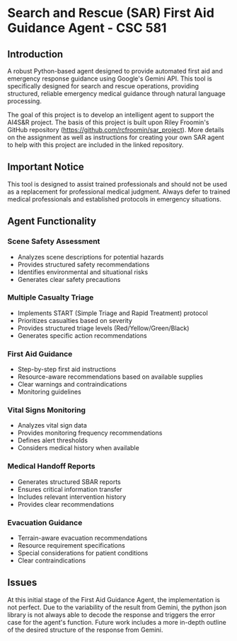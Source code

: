 # Search and Rescue (SAR) First Aid Guidance Agent - CSC 581

## Introduction

A robust Python-based agent designed to provide automated first aid and emergency response guidance using Google's Gemini API. This tool is specifically designed for search and rescue operations, providing structured, reliable emergency medical guidance through natural language processing.

The goal of this project is to develop an intelligent agent to support the AI4S&R project. The basis of this project is built upon Riley Froomin's GitHub repository (https://github.com/rcfroomin/sar_project). More details on the assignment as well as instructions for creating your own SAR agent to help with this project are included in the linked repository. 

## Important Notice

This tool is designed to assist trained professionals and should not be used as a replacement for professional medical judgment. Always defer to trained medical professionals and established protocols in emergency situations.


## Agent Functionality

### Scene Safety Assessment

- Analyzes scene descriptions for potential hazards
- Provides structured safety recommendations
- Identifies environmental and situational risks
- Generates clear safety precautions

### Multiple Casualty Triage

- Implements START (Simple Triage and Rapid Treatment) protocol
- Prioritizes casualties based on severity
- Provides structured triage levels (Red/Yellow/Green/Black)
- Generates specific action recommendations

### First Aid Guidance

- Step-by-step first aid instructions
- Resource-aware recommendations based on available supplies
- Clear warnings and contraindications
- Monitoring guidelines

### Vital Signs Monitoring

- Analyzes vital sign data
- Provides monitoring frequency recommendations
- Defines alert thresholds
- Considers medical history when available

### Medical Handoff Reports

- Generates structured SBAR reports
- Ensures critical information transfer
- Includes relevant intervention history
- Provides clear recommendations

### Evacuation Guidance

- Terrain-aware evacuation recommendations
- Resource requirement specifications
- Special considerations for patient conditions
- Clear contraindications


## Issues

At this initial stage of the First Aid Guidance Agent, the implementation is not perfect. Due to the variability of the result from Gemini, the python json library is not always able to decode the response and triggers the error case for the agent's function. Future work includes a more in-depth outline of the desired structure of the response from Gemini.
